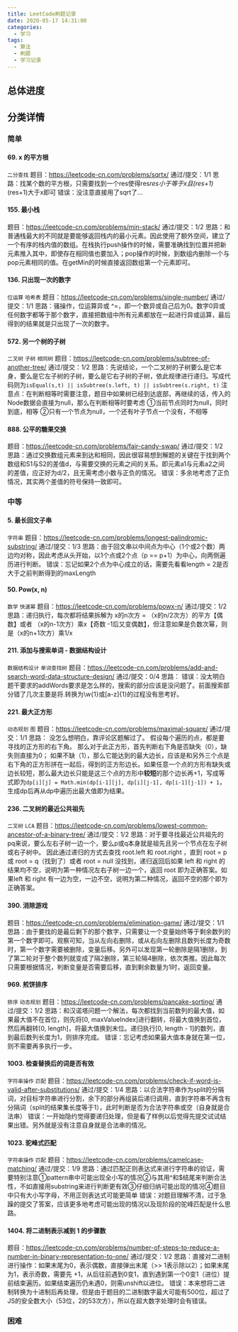 ```yaml
---
title: LeetCode刷题记录
date: 2020-05-17 14:31:00
categories: 
  - 学习
tags: 
  - 算法
  - 刷题
  - 学习记录
---
```


<!--toc-->

## 总体进度

## 分类详情
### 简单
#### 69. x 的平方根
`二分查找`
题目：https://leetcode-cn.com/problems/sqrtx/
通过/提交：1/1
思路：找某个数的平方根，只需要找到一个res使得res*res小于等于x且(res+1)*(res+1)大于x即可
错误：没注意直接用了sqrt了…

#### 155. 最小栈
题目：https://leetcode-cn.com/problems/min-stack/
通过/提交：1/2
思路：和普通栈最大的不同就是要能够返回栈内的最小元素。因此使用了额外空间，建立了一个有序的栈内值的数组。在栈执行push操作的时候，需要准确找到位置并把新元素推入其中，即使存在相同值也要加入；pop操作的时候，到数组内删除一个与pop元素相同的值。在getMin的时候直接返回数组第一个元素即可。

<!--more-->

#### 136. 只出现一次的数字
`位运算` `哈希表`
题目：https://leetcode-cn.com/problems/single-number/
通过/提交：1/1
思路：骚操作，位运算异或 ^=，即一个数异或自己后为0。数字0异或任何数字都等于那个数字，直接把数组中所有元素都放在一起进行异或运算，最后得到的结果就是只出现了一次的数字。

#### 572. 另一个树的子树
`二叉树` `子树` `相同树`
题目：https://leetcode-cn.com/problems/subtree-of-another-tree/
通过/提交：1/2
思路：先说结论，一个二叉树的子树要么是它本身，要么是它左子树的子树，要么是它右子树的子树，依此规律进行递归。写成代码则为`isEqual(s,t) || isSubtree(s.left, t) || isSubtree(s.right, t)`
注意点：在判断相等时需要注意，题目中如果树已经到达底部，再继续的话，传入的Node数据会直接为null，那么在判断相等时要考虑 ①当前节点同时为null，同时到底，相等 ②只有一个节点为null，一个还有叶子节点一个没有，不相等

#### 888. 公平的糖果交换
题目：https://leetcode-cn.com/problems/fair-candy-swap/
通过/提交：1/2
思路：通过交换数组元素来到达和相同，因此很容易想到解题的关键在于找到两个数组和S1与S2的差值d，与需要交换的元素之间的关系。即元素a1与元素a2之间的差值，应正好为d/2，且无需考虑小数与正负的情况。
错误：多余地考虑了正负情况，其实两个差值的符号保持一致即可。

### 中等
#### 5. 最长回文子串
`字符串`
题目：https://leetcode-cn.com/problems/longest-palindromic-substring/
通过/提交：1/3
思路：由于回文串以中间点为中心（1个或2个数）两边均对称，因此考虑从头开始，以1个点或2个点（p == p+1）为中心，向两侧遍历进行判断。
错误：忘记如果2个点为中心成立的话，需要先看看length = 2是否大于之前判断得到的maxLength

#### 50. Pow(x, n)
`数学` `快速幂`
题目：https://leetcode-cn.com/problems/powx-n/
通过/提交：1/2
思路：递归执行，每次都将结果拆解为 x的n次方 = （x的n/2次方）的平方【偶数】或者 （x的n-1次方）乘x【奇数 -1后又变偶数】，但注意如果是负数次幂，则是（x的n+1次方）乘1/x

#### 211. 添加与搜索单词 - 数据结构设计
`数据结构设计` `单词查找树`
题目：https://leetcode-cn.com/problems/add-and-search-word-data-structure-design/
通过/提交：0/4
思路：
错误：没太明白题干要求的addWords要求是怎么样的，搜索的部分应该是没问题了。前面搜索部分错了几次主要是将.转换为\w{1}或[a-z]{1}的过程没有思考好。

#### 221. 最大正方形
`动态规划` `图`
题目：https://leetcode-cn.com/problems/maximal-square/
通过/提交：1/1
思路：
没怎么想明白，靠评论区题解过了。
假设每个遍历的点，都是要寻找的正方形的右下角。
那么对于此正方形，首先判断右下角是否缺失（0），缺失则直接为0；
如果不缺（1），那么它能达到的最大边长，应该是和另外三个点是右下角的正方形拼在一起后，得到的正方形边长。如果任意一个点的方形有缺失或边长较短，那么最大边长只能是这三个点的方形中**较短**的那个边长再+1，写成等式即为`dp[i][j] = Math.min(dp[i-1][j], dp[i][j-1], dp[i-1][j-1]) + 1`，生成dp后再从dp中遍历出最大值即为结果。

#### 236. 二叉树的最近公共祖先
`二叉树` `LCA`
题目：https://leetcode-cn.com/problems/lowest-common-ancestor-of-a-binary-tree/
通过/提交：1/2
思路：对于要寻找最近公共祖先的pq来说，要么左右子树一边一个，要么p或q本身就是祖先且另一个节点在左子树或右子树中。
因此通过递归的方式去查找 root.left 和 root.right ，直到 root = p 或 root = q（找到了）或者 root = null 没找到，递归返回后如果 left 和 right 的结果均不空，说明为第一种情况左右子树一边一个，返回 root 即为正确答案。如果left 和 right 有一边为空，一边不空，说明为第二种情况，返回不空的那个即为正确答案。

#### 390. 消除游戏
题目：https://leetcode-cn.com/problems/elimination-game/
通过/提交：1/1
思路：由于要找的是最后剩下的那个数字，只需要让一个变量始终等于剩余数列的第一个数字即可。观察可知，当从左向右删除，或从右向左删除且数列长度为奇数时，第一个数字需要被删除，变量后移。另外可以发现第一轮删除是隔1删除，到了第二轮对于整个数列就变成了隔2删除，第三轮隔4删除，依次类推。因此每次只需要根据情况，判断变量是否需要后移，直到剩余数量为1时，返回变量。

#### 969. 煎饼排序
`排序` `动态规划`
题目：https://leetcode-cn.com/problems/pancake-sorting/
通过/提交：1/2
思路：和汉诺塔问题一个解法，每次都找到当前数列的最大值，如果最大值不在首位，则先将[0, maxValueIndex]进行翻转，将最大值换到首位，然后再翻转[0, length]，将最大值换到末位。递归执行[0, length - 1]的数列，直到最后数列长度为1，则排序完成。
错误：忘记考虑如果最大值本身就在第一位，则不需要再多执行一步。

#### 1003. 检查替换后的词是否有效
`字符串操作` `匹配`
题目：https://leetcode-cn.com/problems/check-if-word-is-valid-after-substitutions/
通过/提交：1/4
思路：以合法字符串作为split的分隔词，对目标字符串进行分割，余下的部分再组装后递归调用，直到字符串不再含有分隔词（split的结果集长度等于1），此时判断是否为合法字符串或空（自身就是合法串）
错误：一开始隐约觉得要递归处理，但是看了样例以后觉得先提交试试结果出错。另外就是没有注意自身就是合法串的情况。

#### 1023. 驼峰式匹配
`字符串操作` `匹配`
题目：https://leetcode-cn.com/problems/camelcase-matching/
通过/提交：1/9
思路：通过匹配正则表达式来进行字符串的验证，需要特别注意①pattern串中可能出现全小写的情况②与其用^和$结尾来判断合法性，不如直接用substring来进行判断更有效③仔细归纳可能出现的情况④题目中只有大小写字母，不用正则表达式可能更简单
错误：对题目理解不清，过于急躁的提交了答案，应该更多地考虑可能出现的情况以及现阶段的驼峰匹配是什么思路。

#### 1404. 将二进制表示减到 1 的步骤数
题目：https://leetcode-cn.com/problems/number-of-steps-to-reduce-a-number-in-binary-representation-to-one/
通过/提交：1/2
思路：直接对二进制进行操作：如果末尾为0，表示偶数，直接弹出末尾（>> 1表示除以2）；如果末尾为1，表示奇数，需要先 +1，从后往前遇到0变1，直到遇到第一个0变1（进位）提前结束遍历。如果结束遍历仍未遇0，则需unshift以进位。
错误：本来想将二进制转换为十进制后再处理，但是由于题目的二进制数字最大可能有500位，超过了JS的安全数大小（53位，2的53次方），所以在超大数字处理时会有错误。

### 困难